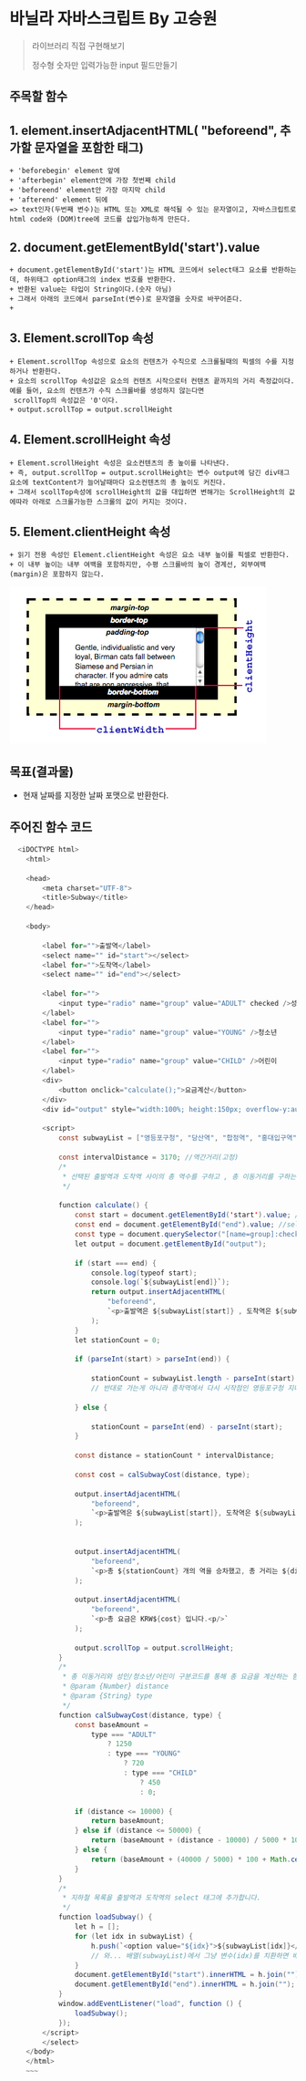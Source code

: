 # 바닐라 자바스크립트 By 고승원

> 라이브러리 직접 구현해보기 
> 
> 정수형 숫자만 입력가능한 input 필드만들기

## 주목할 함수

##  1. element.insertAdjacentHTML( "beforeend", 추가할 문자열을 포함한 태그)
    + 'beforebegin' element 앞에
    + 'afterbegin' element안에 가장 첫번째 child
    + 'beforeend' element안 가장 마지막 child 
    + 'afterend' element 뒤에
    => text인자(두번째 변수)는 HTML 또는 XML로 해석될 수 있는 문자열이고, 자바스크립트로 html code와 (DOM)tree에 코드를 삽입가능하게 만든다.

##  2. document.getElementById('start').value
    + document.getElementById('start')는 HTML 코드에서 select태그 요소를 반환하는데, 하위태그 option태그의 index 번호를 반환한다.
    + 반환된 value는 타입이 String이다.(숫자 아님)
    + 그래서 아래의 코드에서 parseInt(변수)로 문자열을 숫자로 바꾸어준다.
    + 
    
##  3. Element.scrollTop 속성
    + Element.scrollTop 속성으로 요소의 컨텐츠가 수직으로 스크롤될때의 픽셀의 수를 지정하거나 반환한다.
    + 요소의 scrollTop 속성값은 요소의 컨텐츠 시작으로터 컨텐츠 끝까지의 거리 측정값이다.  예를 들어, 요소의 컨텐츠가 수직 스크롤바를 생성하지 않는다면
     scrollTop의 속성값은 '0'이다.
    + output.scrollTop = output.scrollHeight

##  4. Element.scrollHeight 속성
    + Element.scrollHeight 속성은 요소컨텐츠의 총 높이를 나타낸다. 
    + 즉, output.scrollTop = output.scrollHeight는 변수 output에 담긴 div태그 요소에 textContent가 늘어날때마다 요소컨텐츠의 총 높이도 커진다.
    + 그래서 scollTop속성에 scrollHeight의 값을 대입하면 변해가는 ScrollHeight의 값에따라 아래로 스크롤가능한 스크롤의 값이 커지는 것이다.  

##  5. Element.clientHeight 속성
    + 읽기 전용 속성인 Element.clientHeight 속성은 요소 내부 높이를 픽셀로 반환한다.
    + 이 내부 높이는 내부 여백을 포함하지만, 수평 스크롤바의 높이 경계선, 외부여백(margin)은 포함하지 않는다.
   ![Element.clientHeight](./images/Element.clientHeight.png)


## 목표(결과물)
+ 현재 날짜를 지정한 날짜 포맷으로 반환한다.

## 주어진 함수 코드
~~~Java Script
  <iDOCTYPE html>
    <html>

    <head>
        <meta charset="UTF-8">
        <title>Subway</title>
    </head>

    <body>

        <label for="">출발역</label>
        <select name="" id="start"></select>
        <label for="">도착역</label>
        <select name="" id="end"></select>

        <label for="">
            <input type="radio" name="group" value="ADULT" checked />성인일반
        </label>
        <label for="">
            <input type="radio" name="group" value="YOUNG" />청소년
        </label>
        <label for="">
            <input type="radio" name="group" value="CHILD" />어린이
        </label>
        <div>
            <button onclick="calculate();">요금계산</button>
        </div>
        <div id="output" style="width:100%; height:150px; overflow-y:auto; border: 2px solid #222;"></div>

        <script>
            const subwayList = ["영등포구청", "당산역", "합정역", "홍대입구역", "신촌역", "이대역", "아현역", "충정로역", "시청역", "을지로3가역", "을지로4가역", "동대문역사문화공원역", "신당역", "상왕십리역", "왕십리역", "한양대역", "뚝섬역", "성수역", "건대입구역", "구의역", "강변역", "잠실나루역", "잠실역", "종합운동장역", "삼성역", "선릉역", "역삼역", "강남역", "서초역", "방배역", "사당역", "낙성대역", "서울대입구역", "봉천역", "신림역", "신대방역", "구로디지털단지역", "대림역", "신도림역", "문래역"];

            const intervalDistance = 3170; //역간거리(고정)
            /*
             * 선택된 출발역과 도착역 사이의 총 역수를 구하고 , 총 이동거리를 구하는 함수
             */

            function calculate() {
                const start = document.getElementById('start').value; //select의 하위태그인 option 의 인덱스번호가 반환된다. 
                const end = document.getElementById("end").value; //select의 하위태그인 option 의 인덱스번호가 반환된다. 
                const type = document.querySelector("[name=group]:checked").value; // input의 value 속성값이 반환된다.
                let output = document.getElementById("output");
                
                if (start === end) {
                    console.log(typeof start);
                    console.log(`${subwayList[end]}`);        
                    return output.insertAdjacentHTML(
                        "beforeend",
                        `<p>출발역은 ${subwayList[start]} , 도착역은 ${subwayList[end]}입니다. 출발역과 도착역이 같습니다.</p>`
                    );
                }
                let stationCount = 0;

                if (parseInt(start) > parseInt(end)) {

                    stationCount = subwayList.length - parseInt(start) + parseInt(end); 
                    // 반대로 가는게 아니라 종착역에서 다시 시작점인 영등포구청 지나서 end 지점으로 옴
 
                } else {

                    stationCount = parseInt(end) - parseInt(start);
                }

                const distance = stationCount * intervalDistance;

                const cost = calSubwayCost(distance, type);

                output.insertAdjacentHTML(
                    "beforeend",
                    `<p>출발역은 ${subwayList[start]}, 도착역은 ${subwayList[end]}입니다. </p>`
                );


                output.insertAdjacentHTML(
                    "beforeend",
                    `<p>총 ${stationCount} 개의 역을 승차했고, 총 거리는 ${distance}m 입니다.<p/>`
                );

                output.insertAdjacentHTML(
                    "beforeend",
                    `<p>총 요금은 KRW${cost} 입니다.<p/>`
                );

                output.scrollTop = output.scrollHeight;
            }
            /*
             * 총 이동거리와 성인/청소년/어린이 구분코드를 통해 총 요금을 계산하는 함수
             * @param {Number} distance
             * @param {String} type
             */
            function calSubwayCost(distance, type) {
                const baseAmount =
                    type === "ADULT"
                        ? 1250
                        : type === "YOUNG"
                            ? 720
                            : type === "CHILD"
                                ? 450
                                : 0;

                if (distance <= 10000) {
                    return baseAmount;
                } else if (distance <= 50000) {
                    return (baseAmount + (distance - 10000) / 5000 * 100);
                } else {
                    return (baseAmount + (40000 / 5000) * 100 + Math.ceil((distance - 50000) / 8000) * 100);
                }
            }
            /*
             * 지하철 목록을 출발역과 도착역의 select 태그에 추가합니다.
             */
            function loadSubway() {
                let h = [];
                for (let idx in subwayList) {
                    h.push(`<option value="${idx}">${subwayList[idx]}</option>`);
                    // 와... 배열(subwayList)에서 그냥 변수(idx)를 치환하면 배열인덱스('0')가 치환되는 구나
                }
                document.getElementById("start").innerHTML = h.join("");
                document.getElementById("end").innerHTML = h.join("");
            }
            window.addEventListener("load", function () {
                loadSubway();
            });
        </script>
        </select>
    </body>
    </html>
    ~~~
